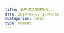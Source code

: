 ```yaml
---
title: 五中滴站牌被拆哒。。。
date: 2014-06-07 17:48:58
mCategories: [说说]
type: moment
---
```


<div id="pics-20140607174858"></div>

<script src="/lib/moment/pics.js"></script>
<script>
var data = [
    {"link": "2014-06-07_000000.jpeg", "type": "shuoshuo"}
];
picsRender(data, "pics-20140607174858");
</script>
